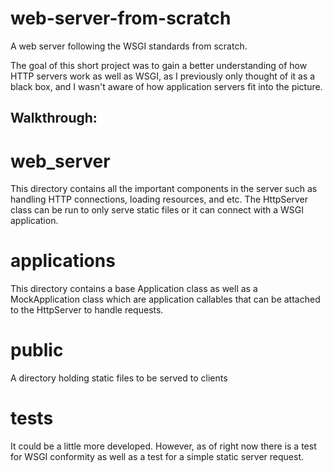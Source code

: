# web-server-from-scratch
A web server following the WSGI standards from scratch.

The goal of this short project was to gain a better understanding of how HTTP servers work as well as WSGI, as I previously only thought of it as a black box, and I wasn't aware of how application servers fit into the picture.

## Walkthrough:

# web_server

This directory contains all the important components in the server such as handling HTTP connections, loading resources, and etc. The HttpServer class can be run to only serve static files or it can connect with a WSGI application.

# applications

This directory contains a base Application class as well as a MockApplication class which are application callables that can be attached to the HttpServer to handle requests.

# public

A directory holding static files to be served to clients

# tests

It could be a little more developed. However, as of right now there is a test for WSGI conformity as well as a test for a simple static server request.
